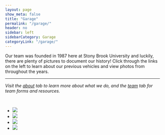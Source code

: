 ```yaml
---
layout: page
show_meta: false
title: "Garage"
permalink: "/garage/"
header: no
sidebar: left
sidebarCategory: Garage
categoryLink: "/garage/"
---
```


Our team was founded in 1987 here at Stony Brook University and luckily, there are plenty of pictures to document our history!  Click through the links on the left to learn about our previous vehicles and view photos from throughout the years.  

<hr>

_Visit the [about]({{site.baseurl}}/about) tab to learn more about what we do, and the [team]({{site.baseurl}}/team) tab for team forms and resources._

<br>
<ul class="small-block-grid-2">  
  <li><img src="{{ site.baseurl}}/images/garage/2015.jpg"></li>
  <li><img src="{{ site.baseurl}}/images/garage/2013.jpg"></li>
  <li><img src="{{ site.baseurl}}/images/garage/2017.jpg"></li>
  <li><img src="{{ site.baseurl}}/images/garage/2011.jpg"></li>
</ul>
